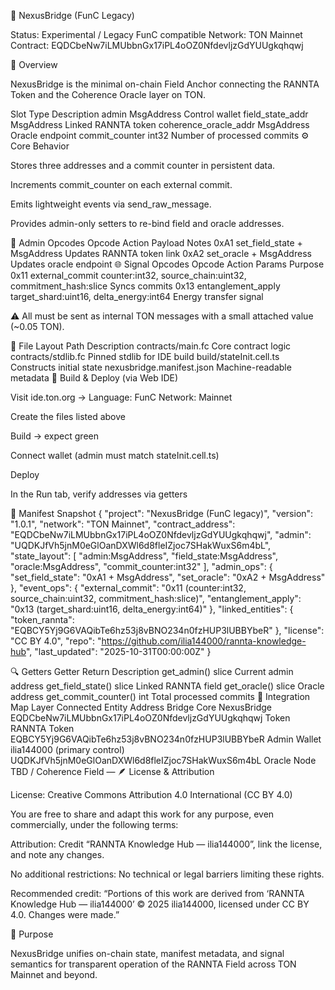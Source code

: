 🌉 NexusBridge (FunC Legacy)

Status: Experimental / Legacy FunC compatible
Network: TON Mainnet
Contract: EQDCbeNw7iLMUbbnGx17iPL4oOZ0NfdevljzGdYUUgkqhqwj

🧩 Overview

NexusBridge is the minimal on-chain Field Anchor connecting the RANNTA Token and the Coherence Oracle layer on TON.

Slot	Type	Description
admin	MsgAddress	Control wallet
field_state_addr	MsgAddress	Linked RANNTA token
coherence_oracle_addr	MsgAddress	Oracle endpoint
commit_counter	int32	Number of processed commits
⚙️ Core Behavior

Stores three addresses and a commit counter in persistent data.

Increments commit_counter on each external commit.

Emits lightweight events via send_raw_message.

Provides admin-only setters to re-bind field and oracle addresses.

🔑 Admin Opcodes
Opcode	Action	Payload	Notes
0xA1	set_field_state	+ MsgAddress	Updates RANNTA token link
0xA2	set_oracle	+ MsgAddress	Updates oracle endpoint
🌐 Signal Opcodes
Opcode	Action	Params	Purpose
0x11	external_commit	counter:int32, source_chain:uint32, commitment_hash:slice	Syncs commits
0x13	entanglement_apply	target_shard:uint16, delta_energy:int64	Energy transfer signal

⚠️ All must be sent as internal TON messages with a small attached value (~0.05 TON).

🧱 File Layout
Path	Description
contracts/main.fc	Core contract logic
contracts/stdlib.fc	Pinned stdlib for IDE build
build/stateInit.cell.ts	Constructs initial state
nexusbridge.manifest.json	Machine-readable metadata
🚀 Build & Deploy (via Web IDE)

Visit ide.ton.org
 → Language: FunC Network: Mainnet

Create the files listed above

Build → expect green

Connect wallet (admin must match stateInit.cell.ts)

Deploy

In the Run tab, verify addresses via getters

📜 Manifest Snapshot
{
  "project": "NexusBridge (FunC legacy)",
  "version": "1.0.1",
  "network": "TON Mainnet",
  "contract_address": "EQDCbeNw7iLMUbbnGx17iPL4oOZ0NfdevljzGdYUUgkqhqwj",
  "admin": "UQDKJfVh5jnM0eGlOanDXWl6d8fleIZjoc7SHakWuxS6m4bL",
  "state_layout": [
    "admin:MsgAddress",
    "field_state:MsgAddress",
    "oracle:MsgAddress",
    "commit_counter:int32"
  ],
  "admin_ops": {
    "set_field_state": "0xA1 + MsgAddress",
    "set_oracle": "0xA2 + MsgAddress"
  },
  "event_ops": {
    "external_commit": "0x11 (counter:int32, source_chain:uint32, commitment_hash:slice)",
    "entanglement_apply": "0x13 (target_shard:uint16, delta_energy:int64)"
  },
  "linked_entities": {
    "token_rannta": "EQBCY5Yj9G6VAQibTe6hz53j8vBNO234n0fzHUP3lUBBYbeR"
  },
  "license": "CC BY 4.0",
  "repo": "https://github.com/ilia144000/rannta-knowledge-hub",
  "last_updated": "2025-10-31T00:00:00Z"
}

🔍 Getters
Getter	Return	Description
get_admin()	slice	Current admin address
get_field_state()	slice	Linked RANNTA field
get_oracle()	slice	Oracle address
get_commit_counter()	int	Total processed commits
🧭 Integration Map
Layer	Connected Entity	Address
Bridge Core	NexusBridge	EQDCbeNw7iLMUbbnGx17iPL4oOZ0NfdevljzGdYUUgkqhqwj
Token	RANNTA Token	EQBCY5Yj9G6VAQibTe6hz53j8vBNO234n0fzHUP3lUBBYbeR
Admin Wallet	ilia144000 (primary control)	UQDKJfVh5jnM0eGlOanDXWl6d8fleIZjoc7SHakWuxS6m4bL
Oracle Node	TBD / Coherence Field	—
🪶 License & Attribution

License: Creative Commons Attribution 4.0 International (CC BY 4.0)

You are free to share and adapt this work for any purpose, even commercially, under the following terms:

Attribution: Credit “RANNTA Knowledge Hub — ilia144000”, link the license, and note any changes.

No additional restrictions: No technical or legal barriers limiting these rights.

Recommended credit:
“Portions of this work are derived from ‘RANNTA Knowledge Hub — ilia144000’ © 2025 ilia144000, licensed under CC BY 4.0. Changes were made.”

💫 Purpose

NexusBridge unifies on-chain state, manifest metadata, and signal semantics for transparent operation of the RANNTA Field across TON Mainnet and beyond.
